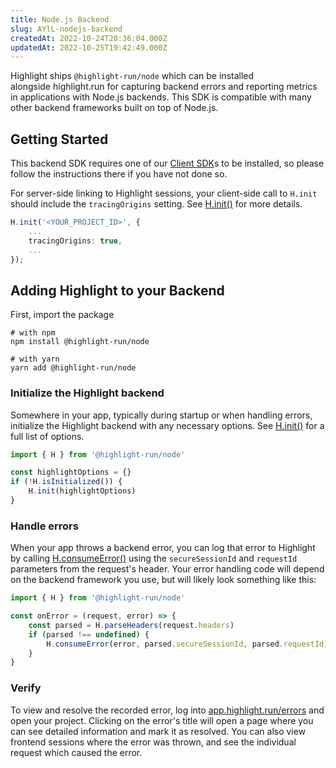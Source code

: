 ```yaml
---
title: Node.js Backend
slug: AYlL-nodejs-backend
createdAt: 2022-10-24T20:36:04.000Z
updatedAt: 2022-10-25T19:42:49.000Z
---
```


Highlight ships `@highlight-run/node` which can be installed alongside highlight.run for capturing backend errors and reporting metrics in applications with Node.js backends. This SDK is compatible with many other backend frameworks built on top of Node.js.

## Getting Started

This backend SDK requires one of our [Client SDK](/api/client)s to be installed, so please follow the instructions there if you have not done so.

For server-side linking to Highlight sessions, your client-side call to `H.init` should include the `tracingOrigins` setting. See [H.init()](/api/nodejs/h-init) for more details.

```typescript
H.init('<YOUR_PROJECT_ID>', {
    ...
    tracingOrigins: true,
    ...
});
```

## Adding Highlight to your Backend

First, import the package

```shell
# with npm
npm install @highlight-run/node

# with yarn
yarn add @highlight-run/node
```

### Initialize the Highlight backend

Somewhere in your app, typically during startup or when handling errors, initialize the Highlight backend with any necessary options. See [H.init()](/api/nodejs/h-init) for a full list of options.

```typescript
import { H } from '@highlight-run/node'

const highlightOptions = {}
if (!H.isInitialized()) {
	H.init(highlightOptions)
}
```

### Handle errors

When your app throws a backend error, you can log that error to Highlight by calling [H.consumeError()](/api/nodejs/h-consume-error) using the `secureSessionId` and `requestId` parameters from the request's header. Your error handling code will depend on the backend framework you use, but will likely look something like this:

```typescript
import { H } from '@highlight-run/node'

const onError = (request, error) => {
	const parsed = H.parseHeaders(request.headers)
	if (parsed !== undefined) {
		H.consumeError(error, parsed.secureSessionId, parsed.requestId)
	}
}
```

### Verify

To view and resolve the recorded error, log into [app.highlight.run/errors](app.highlight.run/errors) and open your project. Clicking on the error's title will open a page where you can see detailed information and mark it as resolved. You can also view frontend sessions where the error was thrown, and see the individual request which caused the error.
